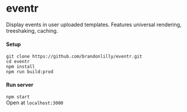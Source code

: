 # eventr

Display events in user uploaded templates. Features universal rendering, treeshaking, caching.

#### Setup  
`git clone https://github.com/brandonlilly/eventr.git`  
`cd eventr`  
`npm install`  
`npm run build:prod`  

#### Run server  
`npm start`  
Open at `localhost:3000`  
